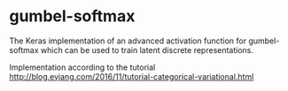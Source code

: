 # gumbel-softmax

The Keras implementation of an advanced activation function for gumbel-softmax which can be used to train latent discrete representations.

Implementation according to the tutorial http://blog.evjang.com/2016/11/tutorial-categorical-variational.html
